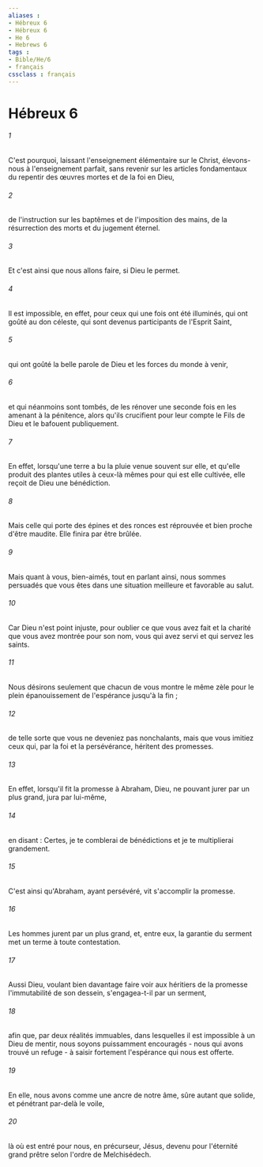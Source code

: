 ```yaml
---
aliases : 
- Hébreux 6
- Hébreux 6
- He 6
- Hebrews 6
tags : 
- Bible/He/6
- français
cssclass : français
---
```


# Hébreux 6

###### 1
C'est pourquoi, laissant l'enseignement élémentaire sur le Christ, élevons-nous à l'enseignement parfait, sans revenir sur les articles fondamentaux du repentir des œuvres mortes et de la foi en Dieu, 
###### 2
de l'instruction sur les baptêmes et de l'imposition des mains, de la résurrection des morts et du jugement éternel. 
###### 3
Et c'est ainsi que nous allons faire, si Dieu le permet. 
###### 4
Il est impossible, en effet, pour ceux qui une fois ont été illuminés, qui ont goûté au don céleste, qui sont devenus participants de l'Esprit Saint, 
###### 5
qui ont goûté la belle parole de Dieu et les forces du monde à venir, 
###### 6
et qui néanmoins sont tombés, de les rénover une seconde fois en les amenant à la pénitence, alors qu'ils crucifient pour leur compte le Fils de Dieu et le bafouent publiquement. 
###### 7
En effet, lorsqu'une terre a bu la pluie venue souvent sur elle, et qu'elle produit des plantes utiles à ceux-là mêmes pour qui est elle cultivée, elle reçoit de Dieu une bénédiction. 
###### 8
Mais celle qui porte des épines et des ronces est réprouvée et bien proche d'être maudite. Elle finira par être brûlée. 
###### 9
Mais quant à vous, bien-aimés, tout en parlant ainsi, nous sommes persuadés que vous êtes dans une situation meilleure et favorable au salut. 
###### 10
Car Dieu n'est point injuste, pour oublier ce que vous avez fait et la charité que vous avez montrée pour son nom, vous qui avez servi et qui servez les saints. 
###### 11
Nous désirons seulement que chacun de vous montre le même zèle pour le plein épanouissement de l'espérance jusqu'à la fin ; 
###### 12
de telle sorte que vous ne deveniez pas nonchalants, mais que vous imitiez ceux qui, par la foi et la persévérance, héritent des promesses. 
###### 13
En effet, lorsqu'il fit la promesse à Abraham, Dieu, ne pouvant jurer par un plus grand, jura par lui-même, 
###### 14
en disant : Certes, je te comblerai de bénédictions et je te multiplierai grandement. 
###### 15
C'est ainsi qu'Abraham, ayant persévéré, vit s'accomplir la promesse. 
###### 16
Les hommes jurent par un plus grand, et, entre eux, la garantie du serment met un terme à toute contestation. 
###### 17
Aussi Dieu, voulant bien davantage faire voir aux héritiers de la promesse l'immutabilité de son dessein, s'engagea-t-il par un serment, 
###### 18
afin que, par deux réalités immuables, dans lesquelles il est impossible à un Dieu de mentir, nous soyons puissamment encouragés - nous qui avons trouvé un refuge - à saisir fortement l'espérance qui nous est offerte. 
###### 19
En elle, nous avons comme une ancre de notre âme, sûre autant que solide, et pénétrant par-delà le voile, 
###### 20
là où est entré pour nous, en précurseur, Jésus, devenu pour l'éternité grand prêtre selon l'ordre de Melchisédech. 
